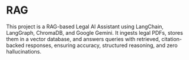 # RAG
This project is a RAG-based Legal AI Assistant using LangChain, LangGraph, ChromaDB, and Google Gemini. It ingests legal PDFs, stores them in a vector database, and answers queries with retrieved, citation-backed responses, ensuring accuracy, structured reasoning, and zero hallucinations.
